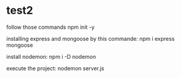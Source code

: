 # test2
follow those commands
npm init -y

installing express and mongoose by this commande:
npm i express mongoose 

install nodemon:
npm i -D nodemon

execute the project:
nodemon server.js
